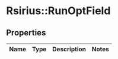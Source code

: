 # Rsirius::RunOptField


## Properties
Name | Type | Description | Notes
------------ | ------------- | ------------- | -------------



